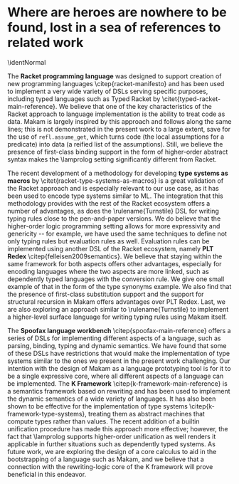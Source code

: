 # Where are heroes are nowhere to be found, lost in a sea of references to related work

\identNormal

<!--
\hero{\bf Higher-order logic programming} Most of the development we present should be easy
to transcribe to other implementations of \lamprolog like Teyjus \citep{teyjus-main-reference}
and ELPI \citep{elpi-main-reference}. Also, existing work in the same area
has considered aspects of the developments we present. Specifically:

- the binding constructions we present like multiple binding, patterns
and contextual terms work in both of these implementations. The
definition of `assumemany` is not supported in Teyjus, as it rests
outside the fragment of hereditary Harrop formulas and breaks the
logical properties of the language \citep{assumemany-issue}; however, the few uses of it that
we make can be inlined instead. Still, we have noticed a few issues
with the type checker of ELPI; especially predicates that make use of
ad-hoc polymorphism like `vmap` and `vopenmany` might not offer the
same type safety as they do in Makam or Teyjus.
- we have made sparing use of the runtime aspect of ad-hoc
polymorphism, which is not supported in ELPI; one such example is the
definition of `structural_recursion` and the `getunif` predicate.
- while standard metalogical predicates like `refl.isunif` are available
under other names in most \lamprolog implementations, others, like `refl.assume_get`
are not directly supported. Still, we believe that they should be possible to add.
- to the best of our knowledge, our use of ad-hoc polymorphism to encode GADTs
is novel in the setting of \lamprolog, as is our definition of generic predicates like
structural recursion
- logical alternatives to various issues that we discuss are available. For example,
the `typeq` predicate could be implemented as first discussed based on tabling \citep{tabling-main-reference}. Also, mode declarations as found in ELPI and Twelf \citep{twelf-main-reference} can be used instead of uses of `refl.isunif`, as done in
our use of `typedef`. These features are not supported at present in Makam and are left for future work.
- existing work that has considered the problem of ML type generalization
in the \lamprolog setting can be found in \citet{typgen-lamprolog-1} and \citet{typgen-lamprolog-2}.
- we make heavy use of polymorphic datatypes such as `list` and `bindmany`, which we believe is
essential for achieving the conciseness that the use case of rapid prototyping demands. These are not supported in higher-order logic programming systems
based on LF \citep{lf-main-reference} such as Twelf \citep{twelf-main-reference} and Beluga \citep{beluga-main-reference}, because they break the
adequacy of encodings in that case. Specializing such datatypes to their uses should be enough to
transcribe our examples that do not make use of meta-logical reflective predicates.
-->

The **Racket programming language** was designed to support creation of new
programming languages \citep{racket-manifesto} and has been used to implement a very wide variety of DSLs
serving specific purposes,
including typed languages such as Typed Racket by \citet{typed-racket-main-reference}. We believe
that one of the key characteristics of the Racket approach to language implementation is the
ability to treat code as data. Makam is largely inspired by this approach and follows along
the same lines; this is not demonstrated in the present work to a large extent, save for the
use of `refl.assume_get`, which turns code (the local assumptions for a predicate) into data
(a reified list of the assumptions). Still, we believe the presence of first-class binding
support in the form of higher-order abstract syntax makes the \lamprolog setting significantly
different from Racket.

The recent development of a methodology for developing **type systems as macros** by
\citet{racket-type-systems-as-macros} is a great validation of the Racket approach and is especially
relevant to our use case, as it has been used to encode type systems similar to ML. The integration
that this methodology provides with the rest of the Racket ecosystem offers a number of advantages,
as does the \rulename{Turnstile} DSL for writing typing rules close to the pen-and-paper
versions. We do believe that the higher-order logic programming setting allows for more expressivity
and genericity -- for example, we have used the same techniques to define not only typing rules but
evaluation rules as well. Evaluation rules can be implemented using another DSL of the Racket
ecosystem, namely **PLT Redex** \citep{felleisen2009semantics}. We believe that staying within the same
framework for both aspects offers other advantages, especially for encoding languages where the two
aspects are more linked, such as dependently typed languages with the conversion rule. We give one
small example of that in the form of the type synonyms example. We also find that the presence of
first-class substitution support and the support for structural recursion in Makam offers advantages
over PLT Redex.  Last, we are also exploring an approach similar to \rulename{Turnstile} to
implement a higher-level surface language for writing typing rules using Makam itself.

The **Spoofax language workbench** \citep{spoofax-main-reference} offers a series of DSLs
for implementing different aspects of a language, such as parsing, binding, typing and
dynamic semantics. We have found that some of these DSLs have restrictions that would make
the implementation of type systems similar to the ones we present in the present work
challenging. Our intention with the design of Makam as a language prototyping tool is for
it to be a single expressive core, where all different aspects of a language can be
implemented. The **K Framework** \citep{k-framework-main-reference} is a semantics framework based
on rewriting and has been used to implement the dynamic semantics of a wide variety of languages.
It has also been shown to be effective for the implementation of type systems \citep{k-framework-type-systems}, treating
them as abstract machines that compute types rather than values. The recent addition of
a builtin unification procedure has made this approach more effective; however, the fact
that \lamprolog supports higher-order unification as well renders it applicable in
further situations such as dependently typed systems. As future work, we are exploring
the design of a core calculus to aid in the bootstrapping of a language such as Makam,
and we believe that a connection with the rewriting-logic core of the K framework
will prove beneficial in this endeavor.
